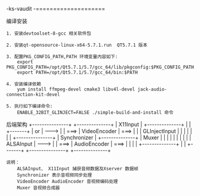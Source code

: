 -ks-vaudit
-====================

编译安装

    1. 安装devtoolset-8-gcc 相关软件包

    2. 安装qt-opensource-linux-x64-5.7.1.run  QT5.7.1 版本

    3. 配置PKG_CONFIG_PATH,PATH 环境变量内容如下:
        export PKG_CONFIG_PATH=/opt/Qt5.7.1/5.7/gcc_64/lib/pkgconfig:$PKG_CONFIG_PATH
        export PATH=/opt/Qt5.7.1/5.7/gcc_64/bin:$PATH

    4. 安装编译依赖
        yum install ffmpeg-devel cmake3 libv4l-devel jack-audio-connection-kit-devel

    5. 执行如下编译命令:
        ENABLE_32BIT_GLINJECT=FALSE ./simple-build-and-install 命令


后端架构
        +---------------+                            +--------------+
        |   X11Input    |      +--------------+      |              |      +-------+
        |      or       | ---> |              | ===> | VideoEncoder | ===> |       |
        | GLInjectInput |      |              |      |              |      |       |
        +---------------+      | Synchronizer |      +--------------+      | Muxer |
        |               |      |              |      |              |      |       |
        |   ALSAInput   | ---> |              | ===> | AudioEncoder | ===> |       |
        |               |      +--------------+      |              |      +-------+
        +---------------+                            +--------------+

    说明：
        ALSAInput、 X11Input 捕获音频数据及Xserver 数据帧
        Synchronizer 表示音视频同步处理
        VideoEncoder AudioEncoder 音视频编码处理
        Muxer 音视频合成器


